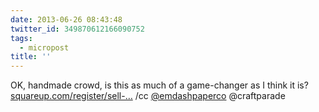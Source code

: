 ```yaml
---
date: 2013-06-26 08:43:48
twitter_id: 349870612166090752
tags:
  - micropost
title: ''
---
```


OK, handmade crowd, is this as much of a game-changer as I think it is? [squareup.com/register/sell-…](https://squareup.com/register/sell-online) /cc [@emdashpaperco](https://twitter.com/emdashpaperco) @craftparade
